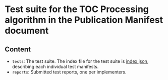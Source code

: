 
# Test suite for the TOC Processing algorithm in the Publication Manifest document

## Content

- `tests`: The test suite. The index file for the test suite is [index.json](./tests/index.json), describing each individual test manifests.
- `reports`: Submitted test reports, one per implementers. 
